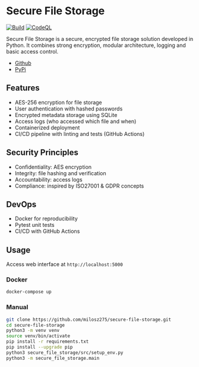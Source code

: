 # Secure File Storage

[![Build](https://github.com/milosz275/secure-file-storage/actions/workflows/ci.yml/badge.svg)](https://github.com/milosz275/secure-file-storage/actions/workflows/ci.yml)
[![CodeQL](https://github.com/milosz275/secure-file-storage/actions/workflows/github-code-scanning/codeql/badge.svg)](https://github.com/milosz275/secure-file-storage/actions/workflows/github-code-scanning/codeql)

Secure File Storage is a secure, encrypted file storage solution developed in Python. It combines strong encryption, modular architecture, logging and basic access control.

- [Github](https://github.com/milosz275/secure-file-storage)
- [PyPi](https://pypi.org/project/secure-file-storage-milosz275)

## Features

- AES-256 encryption for file storage
- User authentication with hashed passwords
- Encrypted metadata storage using SQLite
- Access logs (who accessed which file and when)
- Containerized deployment
- CI/CD pipeline with linting and tests (GitHub Actions)

## Security Principles

- Confidentiality: AES encryption
- Integrity: file hashing and verification
- Accountability: access logs
- Compliance: inspired by ISO27001 & GDPR concepts

## DevOps

- Docker for reproducibility
- Pytest unit tests
- CI/CD with GitHub Actions

## Usage

Access web interface at `http://localhost:5000`

### Docker

```bash
docker-compose up
```

### Manual

```bash
git clone https://github.com/milosz275/secure-file-storage.git
cd secure-file-storage
python3 -m venv venv
source venv/bin/activate
pip install -r requirements.txt
pip install --upgrade pip
python3 secure_file_storage/src/setup_env.py
python3 -m secure_file_storage.main
```
